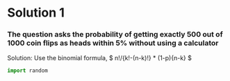 # Solution 1
### The question asks the probability of getting exactly 500 out of 1000 coin flips as heads within 5% without using a calculator
Solution:
Use the binomial formula, $ n!/{k!-(n-k)!} * (1-p){n-k} $

```python
import random
```
